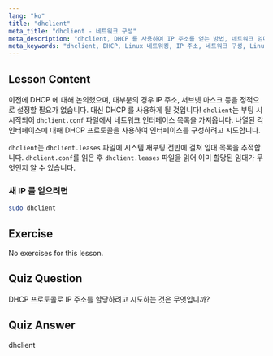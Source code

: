 ```yaml
---
lang: "ko"
title: "dhclient"
meta_title: "dhclient - 네트워크 구성"
meta_description: "dhclient, DHCP 를 사용하여 IP 주소를 얻는 방법, 네트워크 임대를 관리하는 방법에 대해 알아보세요. dhclient.conf 및 dhclient.leases 파일을 이해합니다. Linux 초보자 가이드."
meta_keywords: "dhclient, DHCP, Linux 네트워킹, IP 주소, 네트워크 구성, Linux 튜토리얼, 초보자 가이드"
---
```


## Lesson Content

이전에 DHCP 에 대해 논의했으며, 대부분의 경우 IP 주소, 서브넷 마스크 등을 정적으로 설정할 필요가 없습니다. 대신 DHCP 를 사용하게 될 것입니다! `dhclient`는 부팅 시 시작되어 `dhclient.conf` 파일에서 네트워크 인터페이스 목록을 가져옵니다. 나열된 각 인터페이스에 대해 DHCP 프로토콜을 사용하여 인터페이스를 구성하려고 시도합니다.

`dhclient`는 `dhclient.leases` 파일에 시스템 재부팅 전반에 걸쳐 임대 목록을 추적합니다. `dhclient.conf`를 읽은 후 `dhclient.leases` 파일을 읽어 이미 할당된 임대가 무엇인지 알 수 있습니다.

### 새 IP 를 얻으려면

```bash
sudo dhclient
```

## Exercise

No exercises for this lesson.

## Quiz Question

DHCP 프로토콜로 IP 주소를 할당하려고 시도하는 것은 무엇입니까?

## Quiz Answer

dhclient
